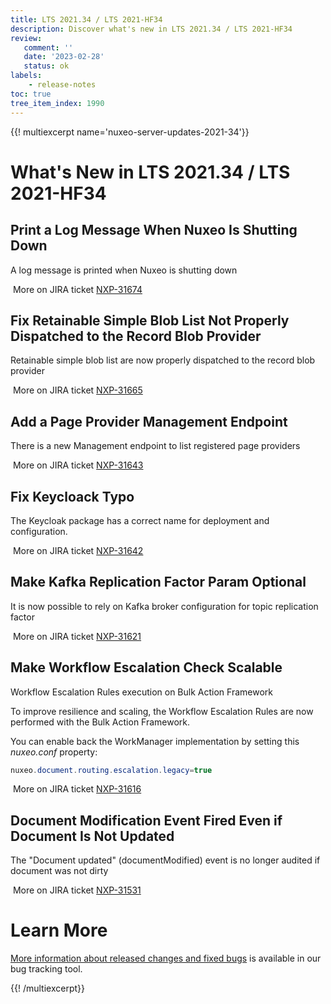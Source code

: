 ```yaml
---
title: LTS 2021.34 / LTS 2021-HF34
description: Discover what's new in LTS 2021.34 / LTS 2021-HF34
review:
   comment: ''
   date: '2023-02-28'
   status: ok
labels:
    - release-notes
toc: true
tree_item_index: 1990
---
```


{{! multiexcerpt name='nuxeo-server-updates-2021-34'}}
# What's New in LTS 2021.34 / LTS 2021-HF34

## Print a Log Message When Nuxeo Is Shutting Down


A log message is printed when Nuxeo is shutting down

<i class="fa fa-long-arrow-right" aria-hidden="true"></i>&nbsp;More on JIRA ticket [NXP-31674](https://jira.nuxeo.com/browse/NXP-31674)

## Fix Retainable Simple Blob List Not Properly Dispatched to the Record Blob Provider


Retainable simple blob list are now properly dispatched to the record blob provider

<i class="fa fa-long-arrow-right" aria-hidden="true"></i>&nbsp;More on JIRA ticket [NXP-31665](https://jira.nuxeo.com/browse/NXP-31665)

## Add a Page Provider Management Endpoint


There is a new Management endpoint to list registered page providers

<i class="fa fa-long-arrow-right" aria-hidden="true"></i>&nbsp;More on JIRA ticket [NXP-31643](https://jira.nuxeo.com/browse/NXP-31643)

## Fix Keycloack Typo


The Keycloak package has a correct name for deployment and configuration.

<i class="fa fa-long-arrow-right" aria-hidden="true"></i>&nbsp;More on JIRA ticket [NXP-31642](https://jira.nuxeo.com/browse/NXP-31642)

## Make Kafka Replication Factor Param Optional


It is now possible to rely on Kafka broker configuration for topic replication factor

<i class="fa fa-long-arrow-right" aria-hidden="true"></i>&nbsp;More on JIRA ticket [NXP-31621](https://jira.nuxeo.com/browse/NXP-31621)

## Make Workflow Escalation Check Scalable


Workflow Escalation Rules execution on Bulk Action Framework

To improve resilience and scaling, the Workflow Escalation Rules are now performed with the Bulk Action Framework.

You can enable back the WorkManager implementation by setting this _nuxeo.conf_ property:
```Java
nuxeo.document.routing.escalation.legacy=true
```

<i class="fa fa-long-arrow-right" aria-hidden="true"></i>&nbsp;More on JIRA ticket [NXP-31616](https://jira.nuxeo.com/browse/NXP-31616)

## Document Modification Event Fired Even if Document Is Not Updated


The "Document updated" (documentModified) event is no longer audited if document was not dirty

<i class="fa fa-long-arrow-right" aria-hidden="true"></i>&nbsp;More on JIRA ticket [NXP-31531](https://jira.nuxeo.com/browse/NXP-31531)


# Learn More

[More information about released changes and fixed bugs](https://jira.nuxeo.com/secure/ReleaseNote.jspa?projectId=10011&version=22115) is available in our bug tracking tool.

{{! /multiexcerpt}}
